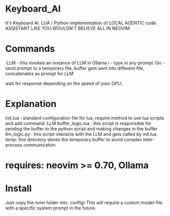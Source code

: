 # Keyboard_AI
It's Keyboard AI. LUA / Python implementation of LOCAL AGENTIC code ASSISTANT LIKE YOU WOULDN'T BELIEVE ALL IN NEOVIM

# Commands

:LLM - this invokes an instance of LLM in Ollama
i - type in any prompt
:Go - send prompt to a temporary file, buffer gets sent into different file, concatenates as prompt for LLM

wait for response depending on the speed of your GPU..

# Explanation
init.lua : standard configuration file for lua, require method to use lua scripts and add command :LLM
buffer_logic.lua : this script is responsible for sending the buffer to the python script and making changes in the buffer
llm_logic.py : this script interacts with the LLM and gets called by init.lua 
temp: this directory stores the temporary buffer to avoid complex inter-process communication

# requires: neovim >= 0.70, Ollama

# Install
Just copy the nvim folder into .config/ 
This will require a custom model-file with a specific system prompt in the future.
